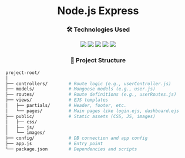 <div align="center">

  <h1>Node.js Express</h1>

  <h3>🛠️ Technologies Used</h3>
  <p>
    <img src="https://img.shields.io/badge/Node.js-339933?style=for-the-badge&logo=nodedotjs&logoColor=white" />
    <img src="https://img.shields.io/badge/Express.js-000000?style=for-the-badge&logo=express&logoColor=white" />
    <img src="https://img.shields.io/badge/EJS-3178C6?style=for-the-badge&logo=ejs&logoColor=white" />
    <img src="https://img.shields.io/badge/CSS3-1572B6?style=for-the-badge&logo=css3&logoColor=white" />
    <img src="https://img.shields.io/badge/MongoDB-47A248?style=for-the-badge&logo=mongodb&logoColor=white" />
  </p>

  <h3>📁 Project Structure</h3>

</div>

```bash
project-root/
│
├── controllers/        # Route logic (e.g., userController.js)
├── models/             # Mongoose models (e.g., user.js)
├── routes/             # Route definitions (e.g., userRoutes.js)
├── views/              # EJS templates
│   ├── partials/       # Header, footer, etc.
│   └── pages/          # Main pages like login.ejs, dashboard.ejs
├── public/             # Static assets (CSS, JS, images)
│   ├── css/
│   ├── js/
│   └── images/
├── config/             # DB connection and app config
├── app.js              # Entry point
└── package.json        # Dependencies and scripts
